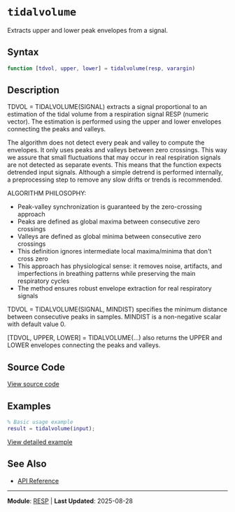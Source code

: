 # `tidalvolume`

Extracts upper and lower peak envelopes from a signal.

## Syntax

```matlab
function [tdvol, upper, lower] = tidalvolume(resp, varargin)
```

## Description

TDVOL = TIDALVOLUME(SIGNAL) extracts a signal proportional to an estimation of the tidal volume from a respiration signal RESP (numeric vector). The estimation is performed using the upper and lower envelopes connecting the peaks and valleys.

The algorithm does not detect every peak and valley to compute the envelopes. It only uses peaks and valleys between zero crossings. This way we assure that small fluctuations that may occur in real respiration signals are not detected as separate events. This means that the function expects detrended input signals. Although a simple detrend is performed internally, a preprocessing step to remove any slow drifts or trends is recommended.

ALGORITHM PHILOSOPHY:
- Peak-valley synchronization is guaranteed by the zero-crossing approach
- Peaks are defined as global maxima between consecutive zero crossings
- Valleys are defined as global minima between consecutive zero crossings
- This definition ignores intermediate local maxima/minima that don't cross zero
- This approach has physiological sense: it removes noise, artifacts, and
imperfections in breathing patterns while preserving the main respiratory cycles
- The method ensures robust envelope extraction for real respiratory signals

TDVOL = TIDALVOLUME(SIGNAL, MINDIST) specifies the minimum distance between consecutive peaks in samples. MINDIST is a non-negative scalar with default value 0.

[TDVOL, UPPER, LOWER] = TIDALVOLUME(...) also returns the UPPER and LOWER envelopes connecting the peaks and valleys.

## Source Code

[View source code](https://github.com/BSICoS/biosigmat/tree/main/src/resp/tidalvolume.m)

## Examples

```matlab
% Basic usage example
result = tidalvolume(input);
```

[View detailed example](https://github.com/BSICoS/biosigmat/tree/main/examples/resp/tidalvolumeExample.m)

## See Also

- [API Reference](../index.md)

---

**Module**: [RESP](index.md) | **Last Updated**: 2025-08-28
